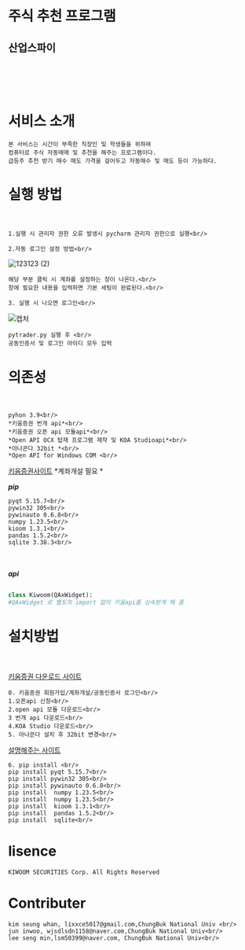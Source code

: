 # 주식 추천 프로그램<br/>
## 산업스파이<br/><br/><br/><br/>

# 서비스 소개<br/>
    본 서비스는 시간이 부족한 직장인 및 학생들을 위하여 
    컴퓨터로 주식 자동매매 및 추천을 해주는 프로그램이다.
    급등주 추천 받기 매수 매도 가격을 걸어두고 자동매수 및 매도 등이 가능하다.
  
# 실행 방법<br/><br/>
    1.실행 시 관리자 권한 오류 발생시 pycharm 관리자 권한으로 실행<br/>

    2.자동 로그인 설정 방법<br/>
![123123 (2)](https://user-images.githubusercontent.com/101561741/206841946-0960714a-6e9b-411e-a9e0-12354ccdf3e4.png)


 
 
    해당 부분 클릭 시 계좌를 설정하는 창이 나온다.<br/>
    창에 필요한 내용을 입력하면 기본 세팅이 완료된다.<br/>
    
    3. 실행 시 나오면 로그인<br/>

![캡처](https://user-images.githubusercontent.com/101561741/206842001-9c0f608b-9ebd-4877-b540-e7b5beb2cdfc.PNG)


    
    pytrader.py 실행 후 <br/>
    공동인증서 및 로그인 아이디 모두 입력


# 의존성<br/><br/>
    pyhon 3.9<br/>
    *키움증권 번개 api*<br/>
    *키움증권 오픈 api 모듈api*<br/>
    *Open API OCX 탑재 프로그램 제작 및 KOA Studioapi*<br/>
    *아나콘다 32bit *<br/>
    *Open API for Windows COM <br/>    
[키움증권사이트](https://www.kiwoom.com/h/common/event/VEventMainView?eventCode=20220074&from=138<br/>) *계좌개설 필요 *<br/>

***pip***<br/>

    pyqt 5.15.7<br/>
    pywin32 305<br/>
    pywinauto 0.6.8<br/>
    numpy 1.23.5<br/>
    kioom 1.3.1<br/>
    pandas 1.5.2<br/>
    sqlite 3.38.3<br/>

<br/><br/>
*****api*****
``` python 

class Kiwoom(QAxWidget): 
#QAxWidget 로 별도의 import 없이 키움api를 상속받게 해 줌


```

# 설치방법<br/><br/>
[키움증권 다운로드 사이트](https://www.kiwoom.com/h/customer/download/VOpenApiInfoView?dummyVal=0)<br/>

    0. 키움증권 회원가입/계좌개설/공동인증서 로그인<br/>
    1.오픈api 신청<br/>
    2.open api 모듈 다운로드<br/>
    3 번개 api 다운로드<br/>
    4.KOA Studio 다운로드<br/>
    5. 아나콘다 설치 후 32bit 변경<br/>

[설명해주는 사이트](https://losskatsu.github.io/it-infra/conda32/#4-%ED%82%A4%EC%9B%80-api-%EB%8B%A4%EC%9A%B4%EB%A1%9C%EB%93%9C)<br/>

    6. pip install <br/>
    pip install pyqt 5.15.7<br/>
    pip install pywin32 305<br/>
    pip install pywinauto 0.6.8<br/>
    pip install  numpy 1.23.5<br/>
    pip install  numpy 1.23.5<br/>
    pip install  kioom 1.3.1<br/>
    pip install  pandas 1.5.2<br/>
    pip install  sqlite<br/>


# lisence <br/>

    KIWOOM SECURITIES Corp. All Rights Reserved


# Contributer
    kim seung whan, lixxce5017@gmail.com,ChungBuk National Univ <br/>
    jun inwoo, wjsdlsdn1158@naver.com,ChungBuk National Univ<br/>
    lee seng min,lsm50399@naver.com, ChungBuk National Univ<br/>
